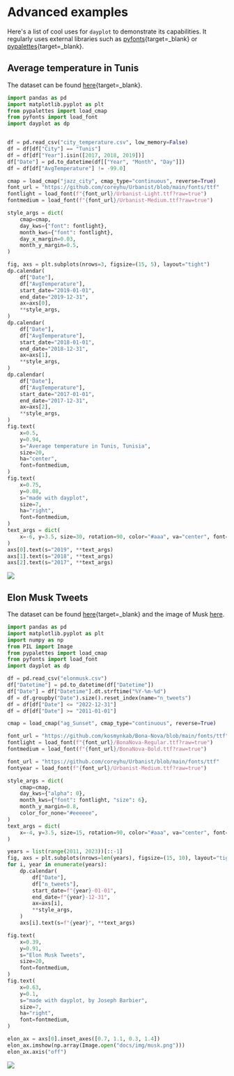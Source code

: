 # Advanced examples

Here's a list of cool uses for `dayplot` to demonstrate its capabilities. It regularly uses external libraries such as [pyfonts](https://github.com/JosephBARBIERDARNAL/pyfonts){target=\_blank} or [pypalettes](https://github.com/JosephBARBIERDARNAL/pypalettes){target=\_blank}.

## Average temperature in Tunis

The dataset can be found [here](https://www.kaggle.com/datasets/sudalairajkumar/daily-temperature-of-major-cities){target=\_blank}.

```py
import pandas as pd
import matplotlib.pyplot as plt
from pypalettes import load_cmap
from pyfonts import load_font
import dayplot as dp


df = pd.read_csv("city_temperature.csv", low_memory=False)
df = df[df["City"] == "Tunis"]
df = df[df["Year"].isin([2017, 2018, 2019])]
df["Date"] = pd.to_datetime(df[["Year", "Month", "Day"]])
df = df[df["AvgTemperature"] != -99.0]

cmap = load_cmap("jazz_city", cmap_type="continuous", reverse=True)
font_url = "https://github.com/coreyhu/Urbanist/blob/main/fonts/ttf"
fontlight = load_font(f"{font_url}/Urbanist-Light.ttf?raw=true")
fontmedium = load_font(f"{font_url}/Urbanist-Medium.ttf?raw=true")

style_args = dict(
    cmap=cmap,
    day_kws={"font": fontlight},
    month_kws={"font": fontlight},
    day_x_margin=0.03,
    month_y_margin=0.5,
)

fig, axs = plt.subplots(nrows=3, figsize=(15, 5), layout="tight")
dp.calendar(
    df["Date"],
    df["AvgTemperature"],
    start_date="2019-01-01",
    end_date="2019-12-31",
    ax=axs[0],
    **style_args,
)
dp.calendar(
    df["Date"],
    df["AvgTemperature"],
    start_date="2018-01-01",
    end_date="2018-12-31",
    ax=axs[1],
    **style_args,
)
dp.calendar(
    df["Date"],
    df["AvgTemperature"],
    start_date="2017-01-01",
    end_date="2017-12-31",
    ax=axs[2],
    **style_args,
)
fig.text(
    x=0.5,
    y=0.94,
    s="Average temperature in Tunis, Tunisia",
    size=20,
    ha="center",
    font=fontmedium,
)
fig.text(
    x=0.75,
    y=0.08,
    s="made with dayplot",
    size=7,
    ha="right",
    font=fontmedium,
)
text_args = dict(
    x=-6, y=3.5, size=30, rotation=90, color="#aaa", va="center", font=fontlight
)
axs[0].text(s="2019", **text_args)
axs[1].text(s="2018", **text_args)
axs[2].text(s="2017", **text_args)
```

![](../img/advanced/advanced-1.png)

## Elon Musk Tweets

The dataset can be found [here](https://www.kaggle.com/datasets/aryansingh0909/elon-musk-tweets-updated-daily){target=\_blank} and the image of Musk [here](https://github.com/JosephBARBIERDARNAL/dayplot/blob/main/docs/img/musk.png).

```py
import pandas as pd
import matplotlib.pyplot as plt
import numpy as np
from PIL import Image
from pypalettes import load_cmap
from pyfonts import load_font
import dayplot as dp

df = pd.read_csv("elonmusk.csv")
df["Datetime"] = pd.to_datetime(df["Datetime"])
df["Date"] = df["Datetime"].dt.strftime("%Y-%m-%d")
df = df.groupby("Date").size().reset_index(name="n_tweets")
df = df[df["Date"] <= "2022-12-31"]
df = df[df["Date"] >= "2011-01-01"]

cmap = load_cmap("ag_Sunset", cmap_type="continuous", reverse=True)

font_url = "https://github.com/kosmynkab/Bona-Nova/blob/main/fonts/ttf"
fontlight = load_font(f"{font_url}/BonaNova-Regular.ttf?raw=true")
fontmedium = load_font(f"{font_url}/BonaNova-Bold.ttf?raw=true")

font_url = "https://github.com/coreyhu/Urbanist/blob/main/fonts/ttf"
fontyear = load_font(f"{font_url}/Urbanist-Medium.ttf?raw=true")

style_args = dict(
    cmap=cmap,
    day_kws={"alpha": 0},
    month_kws={"font": fontlight, "size": 6},
    month_y_margin=0.8,
    color_for_none="#eeeeee",
)
text_args = dict(
    x=-4, y=3.5, size=15, rotation=90, color="#aaa", va="center", font=fontyear
)

years = list(range(2011, 2023))[::-1]
fig, axs = plt.subplots(nrows=len(years), figsize=(15, 10), layout="tight")
for i, year in enumerate(years):
    dp.calendar(
        df["Date"],
        df["n_tweets"],
        start_date=f"{year}-01-01",
        end_date=f"{year}-12-31",
        ax=axs[i],
        **style_args,
    )
    axs[i].text(s=f"{year}", **text_args)

fig.text(
    x=0.39,
    y=0.91,
    s="Elon Musk Tweets",
    size=20,
    font=fontmedium,
)
fig.text(
    x=0.63,
    y=0.1,
    s="made with dayplot, by Joseph Barbier",
    size=7,
    ha="right",
    font=fontmedium,
)

elon_ax = axs[0].inset_axes([0.7, 1.1, 0.3, 1.4])
elon_ax.imshow(np.array(Image.open("docs/img/musk.png")))
elon_ax.axis("off")
```

![](../img/advanced/advanced-2.png)

<br><br>
